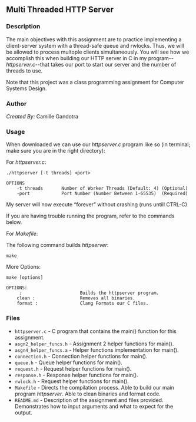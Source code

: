 ## Multi Threaded HTTP Server

### Description

The main objectives with this assignment are to practice implementing a client-server system with a thread-safe queue and rwlocks. Thus, we will be allowed to process multople clients simultaneously. You will see how we accomplish this when building our HTTP server in C in my program--*httpserver.c*--that takes our port to start our server and the number of threads to use.

Note that this project was a class programming assignment for Computer Systems Design.

### Author

*Created By:* Camille Gandotra  

### Usage

When downloaded we can use our *httpserver.c* program like so (in terminal; make sure you are in the right directory):

For *httpserver.c*:
```
./httpserver [-t threads] <port>

OPTIONS
    -t threads       Number of Worker Threads (Default: 4) (Optional)
    -port            Port Number (Number Between 1-65535)  (Required)
```

My server will now execute “forever” without crashing (runs untill CTRL-C)

If you are having trouble running the program, refer to the commands below.

For *Makefile*:

The following command builds *httpserver*:
```
make
```

More Options:
```
make [options]

OPTIONS:
     :                      Builds the httpserver program.
    clean :                 Removes all binaries.
    format :                Clang Formats our C files.

```

### Files

- ```httpserver.c``` - C program that contains the main() function for this assignment.
- ```asgn2_helper_funcs.h``` - Assignment 2 helper functions for main().
- ```asgn4_helper_funcs.a``` - Helper functions implementation for main().
- ```connection.h``` - Connection helper functions for main().
- ```queue.h``` - Queue helper functions for main().
- ```request.h``` - Request helper functions for main().
- ```response.h``` - Response helper functions for main().
- ```rwlock.h``` - Request helper functions for main().
- ```Makefile``` - Directs the compilation process. Able to build our main program *httpserver*. Able to clean binaries and format code.
- ```README.md``` - Description of the assignment and files provided. Demonstrates how to input arguments and what to expect for the output.
